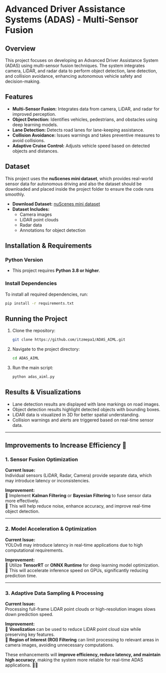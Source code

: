
# Advanced Driver Assistance Systems (ADAS) - Multi-Sensor Fusion

## Overview

This project focuses on developing an Advanced Driver Assistance System (ADAS) using multi-sensor fusion techniques. The system integrates camera, LiDAR, and radar data to perform object detection, lane detection, and collision avoidance, enhancing autonomous vehicle safety and decision-making.

## Features

- **Multi-Sensor Fusion:** Integrates data from camera, LiDAR, and radar for improved perception.
- **Object Detection:** Identifies vehicles, pedestrians, and obstacles using deep learning models.
- **Lane Detection:** Detects road lanes for lane-keeping assistance.
- **Collision Avoidance:** Issues warnings and takes preventive measures to avoid collisions.
- **Adaptive Cruise Control:** Adjusts vehicle speed based on detected objects and distances.

## Dataset

This project uses the **nuScenes mini dataset**, which provides real-world sensor data for autonomous driving and also the dataset should be downloaded and placed inside the project folder to ensure the code runs smoothly.

- **Download Dataset:** [nuScenes mini dataset](https://www.nuscenes.org/download)
- **Dataset Includes:**
  - Camera images
  - LiDAR point clouds
  - Radar data
  - Annotations for object detection

## Installation & Requirements

### Python Version

- This project requires **Python 3.8 or higher**.

### Install Dependencies

To install all required dependencies, run:

```bash
pip install -r requirements.txt
```

## Running the Project

1. Clone the repository:
   ```bash
   git clone https://github.com/itzmepa1/ADAS_AIML.git
   ```
2. Navigate to the project directory:
   ```bash
   cd ADAS_AIML
   ```
3. Run the main script:
   ```bash
   python adas_aiml.py
   ```

## Results & Visualizations
- Lane detection results are displayed with lane markings on road images.
- Object detection results highlight detected objects with bounding boxes.
- LiDAR data is visualized in 3D for better spatial understanding.
- Collision warnings and alerts are triggered based on real-time sensor data.



---


## **Improvements to Increase Efficiency 🚀**

### **1. Sensor Fusion Optimization**
**Current Issue:**  
Individual sensors (LiDAR, Radar, Camera) provide separate data, which may introduce latency or inconsistencies.

**Improvement:**  
🔹 Implement **Kalman Filtering** or **Bayesian Filtering** to fuse sensor data more effectively.  
🔹 This will help reduce noise, enhance accuracy, and improve real-time object detection.

---

### **2. Model Acceleration & Optimization**
**Current Issue:**  
YOLOv8 may introduce latency in real-time applications due to high computational requirements.

**Improvement:**  
🔹 Utilize **TensorRT** or **ONNX Runtime** for deep learning model optimization.  
🔹 This will accelerate inference speed on GPUs, significantly reducing prediction time.

---

### **3. Adaptive Data Sampling & Processing**
**Current Issue:**  
Processing full-frame LiDAR point clouds or high-resolution images slows down prediction speed.

**Improvement:**  
🔹 **Voxelization** can be used to reduce LiDAR point cloud size while preserving key features.  
🔹 **Region of Interest (ROI) Filtering** can limit processing to relevant areas in camera images, avoiding unnecessary computations.

These enhancements will **improve efficiency, reduce latency, and maintain high accuracy**, making the system more reliable for real-time ADAS applications. 🚗💡


